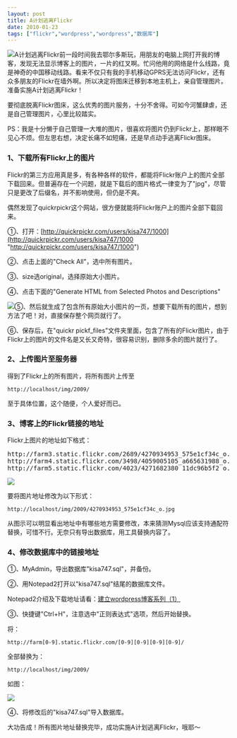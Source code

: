 ```yaml
---
layout: post
title: A计划逃离Flickr
date: 2010-01-23
tags: ["flickr","wordpress","wordpress","数据库"]
---
```


![A计划逃离Flickr](012306.jpg "A计划逃离Flickr")前一段时间我去鄂尔多斯玩，用朋友的电脑上网打开我的博客，发现无法显示博客上的图片，一片的红叉啊。忙问他用的网络是什么线路，竟是神奇的中国移动线路。看来不仅只有我的手机移动GPRS无法访问Flickr，还有众多朋友的Flickr在墙外啊。所以决定将图床迁移到本地主机上，亲自管理图片。准备实施A计划逃离Flickr！

要彻底脱离Flickr图床，这么优秀的图片服务，十分不舍得。可如今河蟹肆虐，还是自己管理图片，心里比较踏实。

<!--more-->

PS：我是十分懒于自己管理一大堆的图片，很喜欢将图片仍到Flickr上，那样眼不见心不烦。但左思右想，决定长痛不如短痛，还是早点动手逃离Flickr图床。

### 1、下载所有Flickr上的图片

Flickr的第三方应用真是多，有各种各样的软件，都能将Flickr账户上的图片全部下载回来。但普遍存在一个问题，就是下载后的图片格式一律变为了"jpg"，尽管只是更改了后缀名，并不影响使用，但仍是不爽。

偶然发现了quickrpickr这个网站，很方便就能将Flickr账户上的图片全部下载回来。

①、打开：[http://quickrpickr.com/users/kisa747/1000](http://quickrpickr.com/users/kisa747/1000 "http://quickrpickr.com/users/kisa747/1000")

②、点击上面的"Check All"，选中所有图片。

③、size选original，选择原始大小图片。

④、点击下面的"Generate HTML from Selected Photos and Descriptions"

![](012307.jpg)⑤、然后就生成了包含所有原始大小图片的一页，想要下载所有的图片，想到方法了吧！对，直接保存整个网页就行了。

⑥、保存后，在"quickr pickf_files"文件夹里面，包含了所有的Flickr图片，由于Flickr上的图片的文件名是又长又奇特，很容易识别，删除多余的图片就行了。

### 2、上传图片至服务器

得到了Flickr上的所有图片，将所有图片上传至

`http://localhost/img/2009/`

至于具体位置，这个随便，个人爱好而已。

### 3、博客上的Flickr链接的地址

Flickr上图片的地址如下格式：
<pre>http://farm3.static.flickr.com/2689/4270934953_575e1cf34c_o.jpg
http://farm4.static.flickr.com/3498/4059005105_a665631988_o.gif
http://farm5.static.flickr.com/4023/4271682380_11dc96b5f2_o.jpg</pre>
![](012308.gif)

要将图片地址修改为以下形式：

`http://localhost/img/2009/4270934953_575e1cf34c_o.jpg`

从图示可以明显看出地址中有哪些地方需要修改，本来猜测Mysql应该支持通配符替换，可惜不行。无奈只有导出数据库，用工具替换内容了。

### 4、修改数据库中的链接地址

①、MyAdmin，导出数据库"kisa747.sql"，并备份。

②、用Notepad2打开以"kisa747.sql"结尾的数据库文件。

Notepad2介绍及下载地址请看：[建立wordpress博客系列（1）](http://www.kisa747.com/build-wordpress-01.html)

③、快捷键"Ctrl+H"，注意选中"正则表达式"选项，然后开始替换。

将：

`http://farm[0-9].static.flickr.com/[0-9][0-9][0-9][0-9]/`

全部替换为：

`http://localhost/img/2009/`

如图：

![](012305.jpg)

④、将修改后的"kisa747.sql"导入数据库。

大功告成！所有图片地址替换完毕，成功实施A计划逃离Flickr，哦耶～